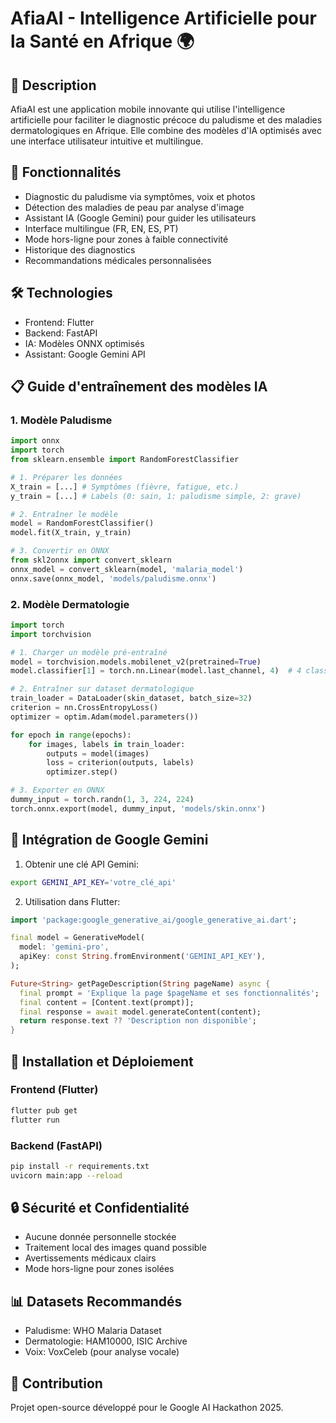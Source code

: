 # AfiaAI - Intelligence Artificielle pour la Santé en Afrique 🌍

## 🎯 Description
AfiaAI est une application mobile innovante qui utilise l'intelligence artificielle pour faciliter le diagnostic précoce du paludisme et des maladies dermatologiques en Afrique. Elle combine des modèles d'IA optimisés avec une interface utilisateur intuitive et multilingue.

## 🚀 Fonctionnalités
- Diagnostic du paludisme via symptômes, voix et photos
- Détection des maladies de peau par analyse d'image
- Assistant IA (Google Gemini) pour guider les utilisateurs
- Interface multilingue (FR, EN, ES, PT)
- Mode hors-ligne pour zones à faible connectivité
- Historique des diagnostics
- Recommandations médicales personnalisées

## 🛠️ Technologies
- Frontend: Flutter
- Backend: FastAPI
- IA: Modèles ONNX optimisés
- Assistant: Google Gemini API

## 📋 Guide d'entraînement des modèles IA

### 1. Modèle Paludisme
```python
import onnx
import torch
from sklearn.ensemble import RandomForestClassifier

# 1. Préparer les données
X_train = [...] # Symptômes (fièvre, fatigue, etc.)
y_train = [...] # Labels (0: sain, 1: paludisme simple, 2: grave)

# 2. Entraîner le modèle
model = RandomForestClassifier()
model.fit(X_train, y_train)

# 3. Convertir en ONNX
from skl2onnx import convert_sklearn
onnx_model = convert_sklearn(model, 'malaria_model')
onnx.save(onnx_model, 'models/paludisme.onnx')
```

### 2. Modèle Dermatologie
```python
import torch
import torchvision

# 1. Charger un modèle pré-entraîné
model = torchvision.models.mobilenet_v2(pretrained=True)
model.classifier[1] = torch.nn.Linear(model.last_channel, 4)  # 4 classes

# 2. Entraîner sur dataset dermatologique
train_loader = DataLoader(skin_dataset, batch_size=32)
criterion = nn.CrossEntropyLoss()
optimizer = optim.Adam(model.parameters())

for epoch in range(epochs):
    for images, labels in train_loader:
        outputs = model(images)
        loss = criterion(outputs, labels)
        optimizer.step()

# 3. Exporter en ONNX
dummy_input = torch.randn(1, 3, 224, 224)
torch.onnx.export(model, dummy_input, 'models/skin.onnx')
```

## 🤖 Intégration de Google Gemini

1. Obtenir une clé API Gemini:
```bash
export GEMINI_API_KEY='votre_clé_api'
```

2. Utilisation dans Flutter:
```dart
import 'package:google_generative_ai/google_generative_ai.dart';

final model = GenerativeModel(
  model: 'gemini-pro',
  apiKey: const String.fromEnvironment('GEMINI_API_KEY'),
);

Future<String> getPageDescription(String pageName) async {
  final prompt = 'Explique la page $pageName et ses fonctionnalités';
  final content = [Content.text(prompt)];
  final response = await model.generateContent(content);
  return response.text ?? 'Description non disponible';
}
```

## 📱 Installation et Déploiement

### Frontend (Flutter)
```bash
flutter pub get
flutter run
```

### Backend (FastAPI)
```bash
pip install -r requirements.txt
uvicorn main:app --reload
```

## 🔒 Sécurité et Confidentialité
- Aucune donnée personnelle stockée
- Traitement local des images quand possible
- Avertissements médicaux clairs
- Mode hors-ligne pour zones isolées

## 📊 Datasets Recommandés
- Paludisme: WHO Malaria Dataset
- Dermatologie: HAM10000, ISIC Archive
- Voix: VoxCeleb (pour analyse vocale)

## 🌟 Contribution
Projet open-source développé pour le Google AI Hackathon 2025.
